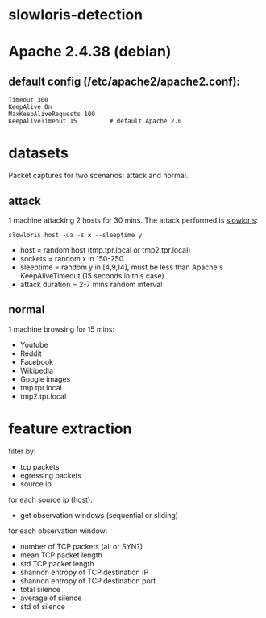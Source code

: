 # slowloris-detection

# Apache 2.4.38 (debian)
## default config (/etc/apache2/apache2.conf): 
```
Timeout 300
KeepAlive On
MaxKeepAliveRequests 100
KeepAliveTimeout 15         # default Apache 2.0
```

# datasets

Packet captures for two scenarios: attack and normal.

## attack

1 machine attacking 2 hosts for 30 mins. The attack performed is [slowloris](https://github.com/gkbrk/slowloris):

```
slowloris host -ua -s x --sleeptime y
```

- host = random host (tmp.tpr.local or tmp2.tpr.local)
- sockets = random x in 150-250
- sleeptime = random y in [4,9,14], must be less than Apache's KeepAliveTimeout (15 seconds in this case)
- attack duration = 2-7 mins random interval

## normal
1 machine browsing for 15 mins:

- Youtube
- Reddit
- Facebook
- Wikipedia
- Google images
- tmp.tpr.local
- tmp2.tpr.local

# feature extraction

filter by:
- tcp packets
- egressing packets
- source ip

for each source ip (host):
- get observation windows (sequential or sliding)

for each observation window:
- number of TCP packets (all or SYN?)
- mean TCP packet length
- std TCP packet length
- shannon entropy of TCP destination IP
- shannon entropy of TCP destination port
- total silence
- average of silence
- std of silence